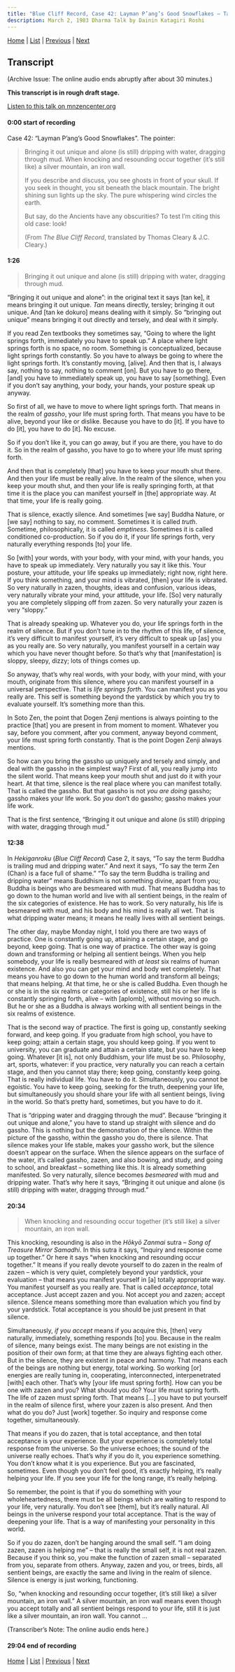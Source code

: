 ```yaml
---
title: "Blue Cliff Record, Case 42: Layman P’ang’s Good Snowflakes – Talk 1"
description: March 2, 1983 Dharma Talk by Dainin Katagiri Roshi
---
```


[Home](index) \| [List](list#1983) \| 
[Previous](1983-02-16-Blue-Cliff-Record-Case-41-Talk-2) \| 
[Next](1983-03-09-Blue-Cliff-Record-Case-42-Talk-2)

## Transcript

(Archive Issue: The online audio ends abruptly after about 30 minutes.)

**This transcript is in rough draft stage.**

<a href="https://www.mnzencenter.org/the-dainin-katagiri-audio-archive/blue-cliff-record-case-42-lecture-1" target="_blank">Listen to this talk on mnzencenter.org</a> 

#### 0:00 start of recording

Case 42: “Layman P’ang’s Good Snowflakes”. The pointer:

> Bringing it out unique and alone (is still) dripping with water, dragging through mud. When knocking and resounding occur together (it’s still like) a silver mountain, an iron wall.
>
> If you describe and discuss, you see ghosts in front of your skull. If you seek in thought, you sit beneath the black mountain. The bright shining sun lights up the sky. The pure whispering wind circles the earth.
>
> But say, do the Ancients have any obscurities? To test I’m citing this old case: look!
>
> (From *The Blue Cliff Record*, translated by Thomas Cleary & J.C. Cleary.)

#### 1:26

> Bringing it out unique and alone (is still) dripping with water, dragging through mud. 

“Bringing it out unique and alone”: in the original text it says [tan ke], it means bringing it out unique. *Tan* means directly, tersley; bringing it out unique. And [tan ke dokuro] means dealing with it simply. So “bringing out unique” means bringing it out directly and tersely, and deal with it simply. 

If you read Zen textbooks they sometimes say, “Going to where the light springs forth, immediately you have to speak up.” A place where light springs forth is no space, no room. Something is conceptualized, because light springs forth constantly. So you have to always be going to where the light springs forth. It’s constantly moving, [alive]. And then that is, I always say, nothing to say, nothing to comment [on]. But you have to go there, [and] you have to immediately speak up, you have to say [something]. Even if you don’t say anything, your body, your hands, your posture speak up anyway. 

So first of all, we have to move to where light springs forth. That means in the realm of *gassho*, your life must spring forth. That means you have to be alive, beyond your like or dislike. Because you have to do [it]. If you have to do [it], you have to do [it]. No excuse.

So if you don’t like it, you can go away, but if you are there, you have to do it. So in the realm of gassho, you have to go to where your life must spring forth. 

And then that is completely [that] you have to keep your mouth shut there. And then your life must be really alive. In the realm of the silence, when you keep your mouth shut, and then your life is really springing forth, at that time it is the place you can manifest yourself in [the] appropriate way. At that time, your life is really going. 

That is silence, exactly silence. And sometimes [we say] Buddha Nature, or [we say] nothing to say, no comment. Sometimes it is called *truth*. Sometime, philosophically, it is called *emptiness*. Sometimes it is called conditioned co-production. So if you do it, if your life springs forth, very naturally everything responds [to] your life. 

So [with] your words, with your body, with your mind, with your hands, you have to speak up immediately. Very naturally you say it like this. Your posture, your attitude, your life speaks up immediately; right now, right here. If you think something, and your mind is vibrated, [then] your life is vibrated. So very naturally in zazen, thoughts, ideas and confusion, various ideas, very naturally vibrate your mind, your attitude, your life. [So] very naturally you are completely slipping off from zazen. So very naturally your zazen is very “sloppy.” 

That is already speaking up. Whatever you do, your life springs forth in the realm of silence. But if you don’t tune in to the rhythm of this life, of silence, it’s very difficult to manifest yourself, it’s very difficult to speak up [as] you as you really are. So very naturally, you manifest yourself in a certain way which you have never thought before. So that’s why that [manifestation] is sloppy, sleepy, dizzy; lots of things comes up. 

So anyway, that’s why real words, with your body, with your mind, with your mouth, originate from this silence, where you can manifest yourself in a universal perspective. That is *life springs forth*. You can manifest you as you really are. This self is something beyond the yardstick by which you try to evaluate yourself. It’s something more than this. 

In Soto Zen, the point that Dogen Zenji mentions is always pointing to the practice [that] you are present in from moment to moment. Whatever you say, before you comment, after you comment, anyway beyond comment, your life must spring forth constantly. That is the point Dogen Zenji always mentions. 

So how can you bring the gassho up uniquely and tersely and simply, and deal with the gassho in the simplest way? First of all, you really jump into the silent world. That means keep your mouth shut and just do it with your heart. At that time, silence is the real place where you can manifest totally. That is called the gassho. But that gassho is not *you are doing* gassho; gassho makes your life work. So *you* don’t do gassho; gassho makes your life work. 

That is the first sentence, “Bringing it out unique and alone (is still) dripping with water, dragging through mud.” 

#### 12:38

In *Hekiganroku* (*Blue Cliff Record*) Case 2, it says, “To say the term Buddha is trailing mud and dripping water.” And next it says, “To say the term Zen (Chan) is a face full of shame.” “To say the term Buddha is trailing and dripping water” means Buddhism is not something divine, apart from you; Buddha is beings who are besmeared with mud. That means Buddha has to go down to the human world and live with all sentient beings, in the realm of the six categories of existence. He has to work. So very naturally, his life is besmeared with mud, and his body and his mind is really all wet. That is what dripping water means; it means he really lives with all sentient beings. 

The other day, maybe Monday night, I told you there are two ways of practice. One is constantly going up, attaining a certain stage, and go beyond, keep going. That is one way of practice. The other way is going down and transforming or helping all sentient beings. When you help somebody, your life is really besmeared with *at least* six realms of human existence. And also you can get your mind and body wet completely. That means you have to go down to the human world and transform all beings; that means helping. At that time, he or she is called Buddha. Even though he or she is in the six realms or categories of existence, still his or her life is constantly springing forth, alive – with [aplomb], without moving so much. But he or she as a Buddha is always working with all sentient beings in the six realms of existence. 

That is the second way of practice. The first is going up, constantly seeking forward, and keep going. If you graduate from high school, you have to keep going; attain a certain stage, you should keep going. If you went to university, you can graduate and attain a certain state, but you have to keep going. Whatever [it is], not only Buddhism, your life must be so. Philosophy, art, sports, whatever: if you practice, very naturally you can reach a certain stage, and then you cannot stay there; keep going, constantly keep going. That is really individual life. You have to do it. Simultaneously, you cannot be egoistic. You have to keep going, seeking for the truth, deepening your life, but simultaneously you should share your life with all sentient beings, living in the world. So that’s pretty hard, sometimes, but you have to do it. 

That is “dripping water and dragging through the mud”. Because “bringing it out unique and alone,” you have to stand up straight with silence and do gassho. This is nothing but the demonstration of the silence. Within the picture of the gassho, within the gassho you do, there is silence. That silence makes your life stable, makes your gassho work, but the silence doesn’t appear on the surface. When the silence appears on the surface of the water, it’s called gassho, zazen, and also bowing, and study, and going to school, and breakfast – something like this. It is already something manifested. So very naturally, silence becomes *besmeared* with mud and dripping water. That’s why here it says, “Bringing it out unique and alone (is still) dripping with water, dragging through mud.”

#### 20:34

> When knocking and resounding occur together (it’s still like) a silver mountain, an iron wall.

This knocking, resounding is also in the *Hōkyō Zanmai* sutra – *Song of Treasure Mirror Samadhi*. In this sutra it says, “Inquiry and response come up together.” Or here it says “when knocking and resounding occur together.” It means if you really devote yourself to do zazen in the realm of zazen – which is very quiet, completely beyond your yardstick, your evaluation – that means you manifest yourself in [a] totally appropriate way. You manifest yourself as you really are. That is called *acceptance*, total acceptance. Just accept zazen and you. Not accept *you* and zazen; accept silence. Silence means something more than evaluation which you find by your yardstick. Total acceptance is you should be just present in that silence. 

Simultaneously, *if you accept* means if you acquire this, [then] very naturally, immediately, something responds [to] you. Because in the realm of silence, many beings exist. The many beings are not existing in the position of their own form; at that time they are always fighting each other. But in the silence, they are existent in peace and harmony. That means each of the beings are nothing but energy, total working. So working [or] energies are really tuning in, cooperating, interconnected, interpenetrated [with] each other. That’s why [your life must spring forth]. How can you be one with zazen and you? What should you do? Your life must spring forth. The life of zazen must spring forth. That means [...] you have to put yourself in the realm of silence first, where your zazen is also present. And then what do you do? Just [work] together. So inquiry and response come together, simultaneously. 

That means if you do zazen, that is total acceptance, and then total acceptance is your experience. But your experience is completely total response from the universe. So the universe echoes; the sound of the universe really echoes. That’s why if you do it, you experience something. You don’t know what it is you experience. But you are fascinated, sometimes. Even though you don’t feel good, it’s exactly helping, it’s really helping your life. If you see your life for the long range, it’s really helping. 

So remember, the point is that if you do something with your wholeheartedness, there must be all beings which are waiting to respond to your life, very naturally. You don’t see [them], but it’s really natural. All beings in the universe respond your total acceptance. That is the way of deepening your life. That is a way of manifesting your personality in this world.

So if you do zazen, don’t be hanging around the small self. “I am doing zazen, zazen is helping me” – that is really the small self, it is not real zazen. Because if you think so, you make the function of zazen small – separated from you, separate from others. Anyway, zazen and you, or trees, birds, all sentient beings, are exactly the same and living in the realm of silence. Silence is energy is just working, functioning. 

So, “when knocking and resounding occur together, (it’s still like) a silver mountain, an iron wall.” A silver mountain, an iron wall means even though you accept totally and all sentient beings respond to your life, still it is just like a silver mountain, an iron wall. You cannot ...

(Transcriber’s Note: The online audio ends here.)

#### 29:04 end of recording

[Home](index) \| [List](list#1983) \| 
[Previous](1983-02-16-Blue-Cliff-Record-Case-41-Talk-2) \| 
[Next](1983-03-09-Blue-Cliff-Record-Case-42-Talk-2)